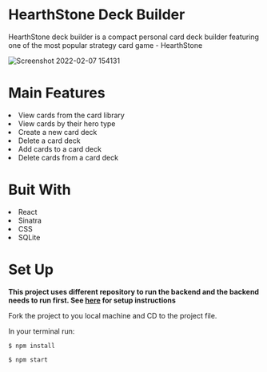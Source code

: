 # HearthStone Deck Builder

HearthStone deck builder is a compact personal card deck builder featuring one of the most popular strategy card game - HearthStone


![Screenshot 2022-02-07 154131](https://user-images.githubusercontent.com/87879455/152876691-04131d27-52f0-4690-9ed2-ac51eb53fdde.png)


# Main Features

<li>View cards from the card library
<br/>
 <li>View cards by their hero type
<br/>
 <li>Create a new card deck
<br/>
 <li>Delete a card deck 
<br/>
<li>Add cards to a card deck
<br/>
<li>Delete cards from a card deck
   
# Buit With
  
  <li>React
  <li>Sinatra
  <li>CSS
  <li>SQLite
    
# Set Up
  
<strong>This project uses different repository to run the backend and the backend needs to run first. See <a href="https://github.com/hyzr0525/phase-3-project-backend">here</a> for setup instructions </strong>
<br/>
   
Fork the project to you local machine and CD to the project file.
  
  In your terminal run:
    
`$ npm install`
    
`$ npm start`
